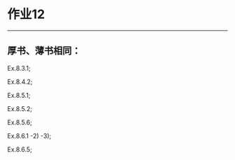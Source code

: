 # 作业12

---

## 厚书、薄书相同：

Ex.8.3.1; 

Ex.8.4.2; 

Ex.8.5.1; 

Ex.8.5.2; 

Ex.8.5.6;

Ex.8.6.1 -2) -3); 

Ex.8.6.5;
